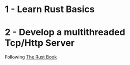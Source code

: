 # 1 - Learn Rust Basics
# 2 - Develop a multithreaded Tcp/Http Server

Following [The Rust Book](https://doc.rust-lang.org/stable/book/)